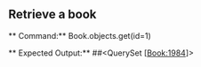 ## Retrieve a book
** Command:**
Book.objects.get(id=1)

** Expected Output:**
##<QuerySet [<Book:1984>]>